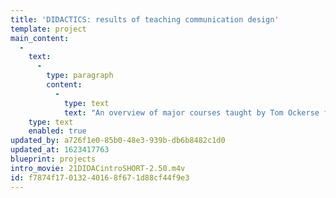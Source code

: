 ```yaml
---
title: 'DIDACTICS: results of teaching communication design'
template: project
main_content:
  -
    text:
      -
        type: paragraph
        content:
          -
            type: text
            text: "An overview of major courses taught by Tom Ockerse from the time he started teaching Graphic Design at Indiana University in 1967, followed by courses at the Rhode Island School of Design since 1971, until his retirement in 2018.\_"
    type: text
    enabled: true
updated_by: a726f1e0-85b0-48e3-939b-db6b8482c1d0
updated_at: 1623417763
blueprint: projects
intro_movie: 21DIDACintroSHORT-2.50.m4v
id: f7874f17-0132-4016-8f67-1d88cf44f9e3
---
```

